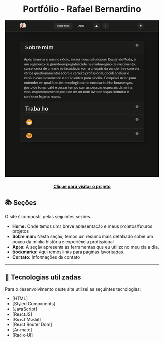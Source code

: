 <h1 align="center">
  <br>Portfólio - Rafael Bernardino
</h1>

![Resultado final do projeto](src/assets/preview.png)

<h4 align="center"><a href="https://rafaelbernardino.vercel.app/">Clique para visitar o projeto</a></h4>

## 📚 Seções

O site é composto pelas seguintes seções.

-   **Home:** Onde temos uma breve apresentação e meus projetos/futuros projetos
-   **Sobre mim:** Nesta seção, temos um resumo mais detalhado sobre um pouco da minha história e experiência profissional
-   **Apps:** A seção apresenta as ferramentas que eu utilizo no meu dia a dia.
-   **Bookmarks:** Aqui temos  links para páginas favoritadas.
-   **Contato:** Informações de contato

---

## 💼 Tecnologias utilizadas

Para o desenvolvimento deste site utilizei as seguintes tecnologias:

- [HTML]
- [Styled Components]
- [JavaScript]
- [ReactJS]
- [React Modal]
- [React Router Dom]
- [Animate]
- [Radix-UI]
